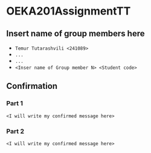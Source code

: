# OEKA201AssignmentTT

## Insert name of group members here

- `Temur Tutarashvili <241089>`
- `...`
- `...`
- `<Inser name of Group member N> <Student code>`

## Confirmation
### Part 1
`<I will write my confirmed message here> `
### Part 2
`<I will write my confirmed message here> `





